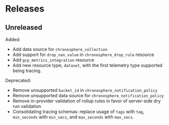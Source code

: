 # Releases

## Unreleased

Added:
- Add data source for `chronosphere_collection`
- Add support for `drop_nan_value` in `chronosphere_drop_rule` resource
- Add `gcp_metrics_integration` resource
- Add new resource type, `dataset`, with the first telemetry type supported being tracing.

Deprecated:
- Remove unsupported `bucket_id` in `chronosphere_notification_policy`
- Remove unsupported data source for `chronosphere_notification_policy`
- Remove in-provider validation of rollup rules in favor of server-side dry run validation
- Consolidating tracing schemas: replace usage of `tags` with `tag`, `min_seconds` with `min_secs`, and `max_seconds` with `max_secs`.
